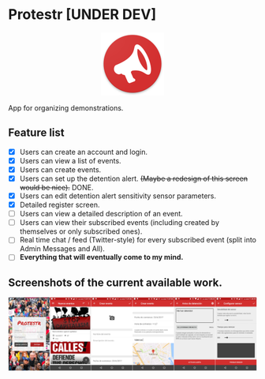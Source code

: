 # Protestr [UNDER DEV]

<div align="center">
	<img src="https://raw.githubusercontent.com/GrenderG/Protestr/master/art/web_hi_res_512.png" width="128">
</div>

App for organizing demonstrations.

## Feature list

- [x] Users can create an account and login.
- [x] Users can view a list of events.
- [x] Users can create events.
- [x] Users can set up the detention alert. ~~(Maybe a redesign of this screen would be nice).~~ DONE.
- [x] Users can edit detention alert sensitivity sensor parameters.
- [x] Detailed register screen.
- [ ] Users can view a detailed description of an event.
- [ ] Users can view their subscribed events (including created by themselves or only subscribed ones).
- [ ] Real time chat / feed (Twitter-style) for every subscribed event (split into Admin Messages and All).
- [ ] **Everything that will eventually come to my mind.**

## Screenshots of the current available work.

![Screenshots](https://raw.githubusercontent.com/GrenderG/Protestr/master/art/all_images.jpg)
